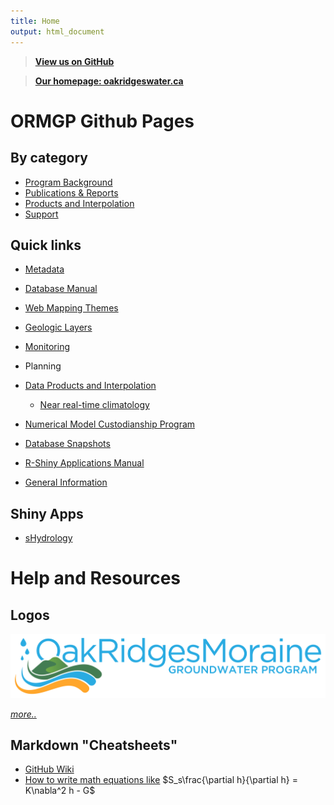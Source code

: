 ```yaml
---
title: Home
output: html_document
---
```


> [**View us on GitHub**](https://github.com/OWRC)

> [**Our homepage: oakridgeswater.ca**](https://www.oakridgeswater.ca/)

# ORMGP Github Pages

## By category

- [Program Background](https://owrc.github.io/background.html)
- [Publications & Reports](https://owrc.github.io/publications.html)
- [Products and Interpolation ](https://owrc.github.io/products.html)
- [Support](https://owrc.github.io/support.html)


## Quick links

- [Metadata](https://owrc.github.io/metadata/content/toc.html)
- [Database Manual](https://owrc.github.io/database-manual/Contents/TOC.html)
- [Web Mapping Themes](https://owrc.github.io/webmapping/)
- [Geologic Layers](https://owrc.github.io/GeoLayers/)
- [Monitoring](https://owrc.github.io/monitoring/)
- Planning
- [Data Products and Interpolation](https://owrc.github.io/interpolants/)
  - [Near real-time climatology](https://owrc.github.io/interpolants/interpolation/climate-sources.html)
- [Numerical Model Custodianship Program](https://owrc.github.io/snapshots/md/numerical-model-custodianship-program.html)
- [Database Snapshots](https://owrc.github.io/snapshots/)
- [R-Shiny Applications Manual](https://owrc.github.io/shinyapps-manual/)
- [General Information](https://owrc.github.io/info/)<!-- , also:  -->

  <!-- - [Evaporation](https://owrc.github.io/info/evaporation/)
  - [Geothermal modelling](https://owrc.github.io/info/geothermal/)
  - [Hydrograph separation](https://owrc.github.io/info/hydrographseparation/)
  - [hydrograph disaggregation](https://owrc.github.io/info/hydrographdisaggregation/)
  - [Streamflow recession coefficient](https://owrc.github.io/info/recessioncoefficient/)
  - [Multiphase flow through porous media](https://owrc.github.io/info/pmflow/)
  - [Shallow water overland flow](https://owrc.github.io/info/lia/)
  - [Solar Radiation Transmittance](https://owrc.github.io/info/solarradiation/) -->


<!-- # Resources -->
<!-- - [Logos](https://github.com/OWRC/logos) -->

<!-- # Help -->

## Shiny Apps

- [sHydrology](https://owrc.shinyapps.io/shydrologymap/)


# Help and Resources

## Logos

![](https://raw.githubusercontent.com/OWRC/logos/main/ORMGP_logo.png)

[*more..*](https://github.com/OWRC/logos)

## Markdown "Cheatsheets"
- [GitHub Wiki](https://github.com/adam-p/markdown-here/wiki/Markdown-Cheatsheet)
- [How to write math equations like](http://tug.ctan.org/info/undergradmath/undergradmath.pdf) $S_s\frac{\partial h}{\partial h} = K\nabla^2 h - G$
